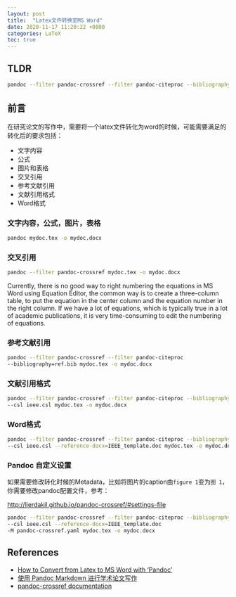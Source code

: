 ```yaml
---
layout: post
title:  "Latex文件转换至MS Word"
date: 2020-11-17 11:20:22 +0800
categories: LaTeX
toc: true
---
```


## TLDR

```bash
pandoc --filter pandoc-crossref --filter pandoc-citeproc --bibliography=ref.bib --csl chinese-gb7714-2005-numeric.csl -M pandoc-crossref.yaml -s main.tex -o main.docx
```

## 前言

在研究论文的写作中，需要将一个latex文件转化为word的时候，可能需要满足的转化后的要求包括：

* 文字内容
* 公式
* 图片和表格
* 交叉引用
* 参考文献引用
* 文献引用格式
* Word格式

### 文字内容，公式，图片，表格

```bash
pandoc mydoc.tex -o mydoc.docx
```

### 交叉引用

```bash
pandoc --filter pandoc-crossref mydoc.tex -o mydoc.docx
```

Currently, there is no good way to right numbering the equations in MS Word using Equation Editor, the common way is to create a three-column table, to put the equation in the center column and the equation number in the right column. If we have a lot of equations, which is typically true in a lot of academic publications, it is very time-consuming to edit the numbering of equations.

### 参考文献引用

```bash
pandoc --filter pandoc-crossref --filter pandoc-citeproc 
--bibliography=ref.bib mydoc.tex -o mydoc.docx
```

### 文献引用格式

```bash
pandoc --filter pandoc-crossref --filter pandoc-citeproc --bibliography=ref.bib 
--csl ieee.csl mydoc.tex -o mydoc.docx
```

### Word格式

```bash
pandoc --filter pandoc-crossref --filter pandoc-citeproc --bibliography=ref.bib 
--csl ieee.csl --reference-docx=IEEE_template.doc mydoc.tex -o mydoc.docx
```

### Pandoc 自定义设置

如果需要修改转化时候的Metadata，比如将图片的caption由``figure 1``变为``图 1``，你需要修改pandoc配置文件，参考：

<http://lierdakil.github.io/pandoc-crossref/#settings-file>

```bash
pandoc --filter pandoc-crossref --filter pandoc-citeproc --bibliography=ref.bib 
--csl ieee.csl --reference-docx=IEEE_template.doc 
-M pandoc-crossref.yaml mydoc.tex -o mydoc.docx
```

## References

* [How to Convert from Latex to MS Word with ‘Pandoc’](https://medium.com/@zhelinchen91/how-to-convert-from-latex-to-ms-word-with-pandoc-f2045a762293)
* [使用 Pandoc Markdown 进行学术论文写作](http://www.zale.site/articles/2016/05/Academia-Writing-Using-Markdown-and-Pandoc.html)
* [pandoc-crossref documentation](http://lierdakil.github.io/pandoc-crossref/)
